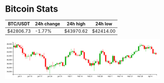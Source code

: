 # Bitcoin Stats

BTC/USDT|24h change|24h high|24h low|
|---|---|---|---|
|$42806.73|-1.77%|$43970.62|$42414.00|

<img src="./chart.svg">
